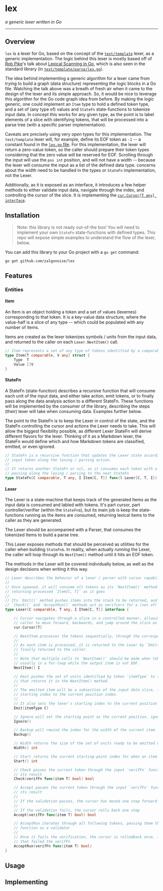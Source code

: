 # lex

*a generic lexer written in Go*

_______________

## Overview

`lex` is a lexer for Go, based on the concept of the [`text/template`](https://pkg.go.dev/text/template) lexer, as a generic implementation. The logic behind this lexer is mostly based off of [Rob Pike](https://github.com/robpike)'s talk about [Lexical Scanning in Go](https://www.youtube.com/watch?v=HxaD_trXwRE), which is also seen in the standard library (in [`text/template/parse/lex.go`](https://cs.opensource.google/go/go/+/refs/tags/go1.19.4:src/text/template/parse/lex.go)).


The idea behind implementing a generic algorithm for a lexer came from trying to build a graph (data structure) representing the logic blocks in a Go file. Watching the talk above was a breath of fresh air when it came to the design of the lexer and its simple approach. So, it would be nice to leverage this algorithm for the Go code graph idea from before. By making the logic generic, one could implement an `Item` type to hold a defined token type, and a set of (any type of) values and `StateFn` state-functions to tokenize input data. In concept this works for any given type, as the point is to label elements of a slice with identifying tokens, that will be processed into a parse tree (with a specific parser implementation).

Caveats are precisely using very *open* types for this implementation. The `text/template` lexer will, for example, define its EOF token as `-1` -- a constant found in the [`lex.go` file](https://cs.opensource.google/go/go/+/refs/tags/go1.19.4:src/text/template/parse/lex.go;l=93). For this implementation, the lexer will return a zero-value token, so the caller should prepare their token types considering that the zero value will be reserved for EOF. Scrolling through the input will use the `pos int` position, and will not have a width -- because the lexer will consume the input as a list of the defined data type. concerns about the width need to be handled in the types or `StateFn` implementation, not the Lexer.

Additionally, as it is exposed as an interface, it introduces a few helper methods to either validate input data, navigate through the index, and controlling the cursor of the slice. It is implementing the [`cur.Cursor[T any] interface`](https://github.com/zalgonoise/cur).

## Installation 

> Note: this library is not ready out-of-the box! You will need to implement your own `StateFn` state-functions with defined types. This repo will expose simple examples to understand the flow of the lexer, below.

You can add this library to your Go project with a `go get` command:

```
go get github.com/zalgonoise/lex
```

## Features

### Entities

#### Item

An Item is an object holding a token and a set of values (lexemes) corresponding to that token. It is a key-value data structure, where the value-half is a slice of any type -- which could be populated with any number of items.

Items are created as the lexer tokenizes symbols / units from the input data, and returned to the caller on each `Lexer.NextItem()` call. 

```go
// Item represents a set of any type of tokens identified by a comparable type
type Item[T comparable, V any] struct {
	Type  T
	Value []V
}
```

#### StateFn

A StateFn (state-function) describes a recursive function that will consume each unit of the input data, and either take action, emit tokens, or to finally pass along the data analysis action to a different StateFn. These functions will be implemented by the consumer of the library, describing the steps (their) lexer will take when consuming data. Examples further below.

The point to the StateFn is to keep the Lexer in control of the state, and the StateFn controlling the cursor and actions the Lexer needs to take. This will allow the biggest flexibility possible, as different Lexer StateFn will derive different flavors for the lexer. Thinking of it as a Markdown lexer, the StateFn would define which and how Markdown tokens are classified, emitted, or even ignored.


```go
// StateFn is a recursive function that updates the Lexer state according to a specific
// input token along the lexing / parsing action.
//
// It returns another StateFn or nil, as it consumes each token with a certain logic applied,
// passing along the lexing / parsing to the next StateFn
type StateFn[C comparable, T any, I Item[C, T]] func(l Lexer[C, T, I]) StateFn[C, T, I]
```

#### Lexer

The Lexer is a state-machine that keeps track of the generated Items as the input data is consumed and labled with tokens. It's part cursor, part controller/verifier (within the `StateFn`s), but its main job is keep the state-functions running as the items are consumed, returning lexical items to the caller as they are generated.

The Lexer should be accompanied with a Parser, that consumes the tokenized Items to build a parse tree.

This Lexer exposes methods that should be perceived as utilities for the caller when building `StateFn`s. In reality, when actually *running* the Lexer, the caller will loop through its `NextItem()` method until it hits an EOF token.

The methods in the Lexer will be covered individually below, as well as the design decisions when writing it this way.

```go
// Lexer describes the behavior of a lexer / parser with cursor capabilities
//
// Once spawned, it will consume all tokens as its `NextItem()` method is called,
// returning processed `Item[C, T]` as it goes
//
// Its `Emit()` method pushes items into the stack to be returned, and its `Accept()`,
// `Check()` and `AcceptRun()` methods act as verifiers for a (set of) token(s)
type Lexer[C comparable, T any, I Item[C, T]] interface {

	// Cursor navigates through a slice in a controlled manner, allowing the
	// caller to move forward, backwards, and jump around the slice as they need
	cur.Cursor[T]

	// NextItem processes the tokens sequentially, through the corresponding StateFn
	//
	// As each item is processed, it is returned to the Lexer by `Emit()`, and
	// finally returned to the caller.
	//
	// Note that multiple calls to `NextItem()` should be made when tokenizing input data;
	// usually in a for-loop while the output item is not EOF.
	NextItem() I

	// Emit pushes the set of units identified by token `itemType` to the items channel,
	// that returns it in the NextItem() method.
	//
	// The emitted item will be a subsection of the input data slice, from the lexer's
	// starting index to the current position index.
	//
	// It also sets the lexer's starting index to the current position index.
	Emit(itemType C)

	// Ignore will set the starting point as the current position, ignoring any preceeding units
	Ignore()

	// Backup will rewind the index for the width of the current item
	Backup()

	// Width returns the size of the set of units ready to be emitted with a token
	Width() int

	// Start returns the current starting-point index for when an item is emitted
	Start() int

	// Check passes the current token through the input `verifFn` function as a validator, returning
	// its result
	Check(verifFn func(item T) bool) bool

	// Accept passes the current token through the input `verifFn` function as a validator, returning
	// its result
	//
	// If the validation passes, the cursor has moved one step forward (the unit was consumed)
	//
	// If the validation fails, the cursor rolls back one step
	Accept(verifFn func(item T) bool) bool

	// AcceptRun iterates through all following tokens, passing them through the input `verifFn`
	// function as a validator
	//
	// Once it fails the verification, the cursor is rolledback once, leaving the caller at the unit
	// that failed the verifFn
	AcceptRun(verifFn func(item T) bool)
}
```

## Usage

## Implementing
